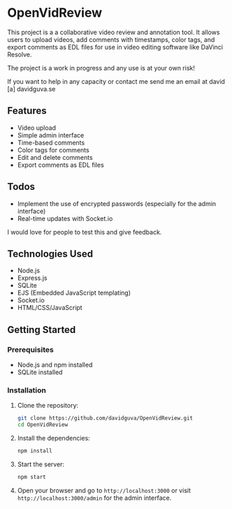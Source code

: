# OpenVidReview

This project is a a collaborative video review and annotation tool. It allows users to upload videos, add comments with timestamps, color tags, and export comments as EDL files for use in video editing software like DaVinci Resolve.

The project is a work in progress and any use is at your own risk!

If you want to help in any capacity or contact me send me an email at david [a] davidguva.se

## Features

- Video upload
- Simple admin interface
- Time-based comments
- Color tags for comments
- Edit and delete comments
- Export comments as EDL files


## Todos

- Implement the use of encrypted passwords (especially for the admin interface)
- Real-time updates with Socket.io

I would love for people to test this and give feedback.

## Technologies Used

- Node.js
- Express.js
- SQLite
- EJS (Embedded JavaScript templating)
- Socket.io
- HTML/CSS/JavaScript

## Getting Started

### Prerequisites

- Node.js and npm installed
- SQLite installed

### Installation

1. Clone the repository:

    ```bash
    git clone https://github.com/davidguva/OpenVidReview.git
    cd OpenVidReview
    ```

2. Install the dependencies:

    ```bash
    npm install
    ```

4. Start the server:

    ```bash
    npm start
    ```

5. Open your browser and go to `http://localhost:3000` or visit `http://localhost:3000/admin` for the admin interface.